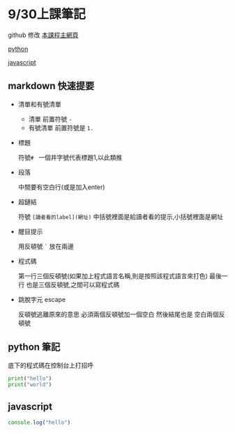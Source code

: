 # 9/30上課筆記
github 修改
[本課程主網頁](https://rmilab.nkust.edu.tw)

[python](#python-筆記)

[javascript](#javascript)


## markdown 快速提要

- 清單和有號清單
  
  - 清單 前置符號 `- `
  - 有號清單 前置符號是 `1. `

- 標題

  符號`# ` 一個井字號代表標題1,以此類推

- 段落

  中間要有空白行(或是加入enter)

- 超鏈結

  符號 `[讀者看的label](網址)` 中括號裡面是給讀者看的提示,小括號裡面是網址

- 醒目提示

  用反頓號 `` ` `` 放在兩邊
- 程式碼
  
  第一行三個反頓號(如果加上程式語言名稱,則是按照該程式語言來打色) 最後一行 也是三個反頓號,之間可以寫程式碼
  
- 跳脫字元 escape

  反頓號逃離原來的意思 必須兩個反頓號加一個空白 然後結尾也是 空白兩個反頓號


## python 筆記

底下的程式碼在控制台上打招呼
```python
print("hello")
print("world")
```

## javascript
```javascript
console.log("hello")
```



